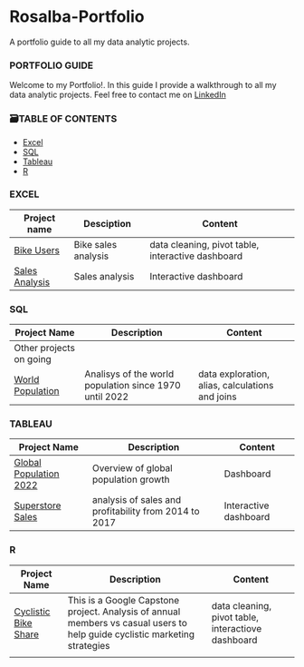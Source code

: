 # Rosalba-Portfolio
A portfolio guide to all my data analytic projects.

### PORTFOLIO GUIDE ###

Welcome to my Portfolio!. In this guide I provide a walkthrough to all my data analytic projects.
Feel free to contact me on [LinkedIn](https://www.linkedin.com/in/rosalba-martin-miami/)


### 🗃️TABLE OF CONTENTS ###

* [Excel](https://github.com/rosalbamartin/Rosalba-Portfolio#Excel)
* [SQL](https://github.com/rosalbamartin/Rosalba-Portfolio#SQL)
* [Tableau](https://github.com/rosalbamartin/Rosalba-Portfolio#Tableau)
* [R](https://github.com/rosalbamartin/Rosalba-Portfolio#R) 



### EXCEL ###
| Project name                                                                                        | Desciption           | Content                                            |
|-----------------------------------------------------------------------------------------------------|----------------------|----------------------------------------------------|
|  [Bike Users](https://github.com/rosalbamartin/Excel/blob/main/Bike%20users%20EXCEL%20Project.xlsx) |  Bike sales analysis | data cleaning, pivot table, interactive dashboard  |
|  [Sales Analysis](https://github.com/rosalbamartin/Excel/blob/main/Bike%20users%20EXCEL%20Project.xlsx)|  Sales analysis   |Interactive dashboard                               |


### SQL ###


| Project Name                 |         Description                                                         | Content                                            |
| ---------------------------- | ------------------------------------------------------- | -----------------------------------------------------------------------|
| Other projects on going|  
| [World Population](https://github.com/rosalbamartin/SQL/blob/main/World%20Population)| Analisys of the world population since 1970 until 2022 |   data exploration, alias, calculations and joins                                                                        
                                                                                                                                                             


### TABLEAU ###

| Project Name                 |         Description                                                         | Content                                            |
| ---------------------------- | ------------------------------------------------------- | -----------------------------------------------------------------------|
| [Global Population 2022](https://public.tableau.com/app/profile/rosalba.martin/viz/GlobalPopulation2022/Dashboard1)                  |        Overview of global population growth       | Dashboard                                                      |                                             |                                  |
| [Superstore Sales](https://public.tableau.com/app/profile/rosalba.martin/viz/SuperstoreAnalysis_16709485167360/Dashboard1)           |      analysis of sales and profitability from 2014 to 2017    |  Interactive dashboard                              |                                             |                             |

### R ###
                                                
| Project Name                 |         Description                                                         | Content                                            |
| ---------------------------- | ------------------------------------------------------- | -----------------------------------------------------------------------|
| [Cyclistic Bike Share](https://github.com/rosalbamartin/Cyclistic-Bike-share-Data-Analysis)      | This is a Google Capstone project. Analysis of annual members vs casual users to help guide cyclistic marketing strategies                       | data cleaning, pivot table, interactiove dashboard                               |
|                              |                                                                      |                                                            |
